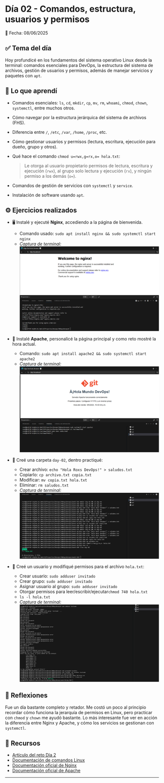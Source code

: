 # Día 02 - Comandos, estructura, usuarios y permisos

📅 Fecha: 08/06/2025

## ✅ Tema del día

Hoy profundicé en los fundamentos del sistema operativo Linux desde la terminal: comandos esenciales para DevOps, la estructura del sistema de archivos, gestión de usuarios y permisos, además de manejar servicios y paquetes con `apt`.

## 🧠 Lo que aprendí

* Comandos esenciales: `ls`, `cd`, `mkdir`, `cp`, `mv`, `rm`, `whoami`, `chmod`, `chown`, `systemctl`, entre muchos otros.
* Cómo navegar por la estructura jerárquica del sistema de archivos (FHS).
* Diferencia entre `/`, `/etc`, `/var`, `/home`, `/proc`, etc.
* Cómo gestionar usuarios y permisos (lectura, escritura, ejecución para dueño, grupo y otros).
* Qué hace el comando `chmod u=rwx,g=rx,o= hola.txt`:

  > Le otorga al usuario propietario permisos de lectura, escritura y ejecución (`rwx`), al grupo solo lectura y ejecución (`rx`), y ningún permiso a los demás (`o=`).
* Comandos de gestión de servicios con `systemctl` y `service`.
* Instalación de software usando `apt`.

## ⚙️ Ejercicios realizados

* 🖥️ Instalé y ejecuté **Nginx**, accediendo a la página de bienvenida.

  * Comando usado: `sudo apt install nginx && sudo systemctl start nginx`
  * *Captura de terminal: ![Instalar Ngix](/assets/day-02/terminal_ngix.png "Instalar Ngix")*
* 🔧 Instalé **Apache**, personalicé la página principal y como reto mostré la hora actual.

  * Comando: `sudo apt install apache2 && sudo systemctl start apache2`
  * *Captura de terminal: ![Instalar Apache](/assets/day-02/terminal_apache.png "Instalar Apache")*
* 📂 Creé una carpeta `day-02`, dentro practiqué:

  * Crear archivo: `echo "Hola Roxs DevOps!" > saludos.txt`
  * Copiarlo: `cp archivo.txt copia.txt`
  * Modificar: `mv copia.txt hola.txt`
  * Eliminar: `rm saludos.txt`
  * *Captura de terminal: ![Terminal Day 2](/assets/day-02/terminal_day2.png "Terminal Day 2")*
* 👤 Creé un usuario y modifiqué permisos para el archivo `hola.txt`:

  * Crear usuario: `sudo adduser invitado`
  * Crear grupo: `sudo adduser invitado`
  * Asignar usuario al grupo: `sudo adduser invitado`
  * Otorgar permisos para leer/escribir/ejecutar`chmod 740 hola.txt`
  * `ls -l hola.txt`
  * *Captura de terminal: ![Terminal new user](/assets/day-02/terminal_new_user.png "Terminal new user")*

## 💭 Reflexiones

Fue un día bastante completo y retador. Me costó un poco al principio recordar cómo funciona la jerarquía de permisos en Linux, pero practicar con `chmod` y `chown` me ayudó bastante. Lo más interesante fue ver en acción la diferencia entre Nginx y Apache, y cómo los servicios se gestionan con `systemctl`.

## 📎 Recursos

* [Artículo del reto Día 2](https://90daysdevops.295devops.com/semana-01/dia2#-desplegando-un-hola-mundo-en-apache)
* [Documentación de comandos Linux](https://linux.die.net/man/)
* [Documentación oficial de Nginx](https://nginx.org/en/docs/)
* [Documentación oficial de Apache](https://httpd.apache.org/docs/)

---
